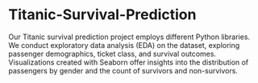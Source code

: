 # Titanic-Survival-Prediction
Our Titanic survival prediction project employs different Python libraries. We conduct exploratory data analysis (EDA) on the dataset, exploring passenger demographics, ticket class, and survival outcomes. Visualizations created with Seaborn offer insights into the distribution of passengers by gender and the count of survivors and non-survivors.
